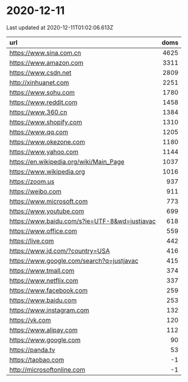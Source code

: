 # 2020-12-11

<!-- BEGIN -->
Last updated at 2020-12-11T01:02:06.613Z

url | doms
:- | -:
https://www.sina.com.cn | 4625
https://www.amazon.com | 3311
https://www.csdn.net | 2809
http://xinhuanet.com | 2251
https://www.sohu.com | 1780
https://www.reddit.com | 1458
https://www.360.cn | 1384
https://www.shopify.com | 1310
https://www.qq.com | 1205
https://www.okezone.com | 1180
https://www.yahoo.com | 1144
https://en.wikipedia.org/wiki/Main_Page | 1037
https://www.wikipedia.org | 1016
https://zoom.us | 937
https://weibo.com | 911
https://www.microsoft.com | 773
https://www.youtube.com | 699
https://www.baidu.com/s?ie=UTF-8&wd=justjavac | 618
https://www.office.com | 559
https://live.com | 442
https://www.jd.com/?country=USA | 416
https://www.google.com/search?q=justjavac | 415
https://www.tmall.com | 374
https://www.netflix.com | 337
https://www.facebook.com | 259
https://www.baidu.com | 253
https://www.instagram.com | 132
https://vk.com | 120
https://www.alipay.com | 112
https://www.google.com | 90
https://panda.tv | 53
https://taobao.com | -1
http://microsoftonline.com | -1
<!-- END -->
